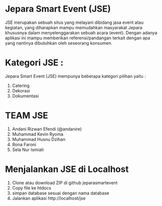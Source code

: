 # Jepara Smart Event (JSE)

JSE merupakan sebuah situs yang melayani dibidang jasa event atau kegiatan, yang diharapkan mampu memudahkan masyarakat Jepara khususnya dalam menyelenggarakan sebuah acara (event). Dengan adanya aplikasi ini mampu memberikan referensi/pandangan terkait dengan apa yang nantinya dibutuhkan oleh seseorang konsumen. 

# Kategori JSE :
Jepara Smart Event (JSE) mempunya beberapa kategori pilihan yaitu :
1. Catering
2. Dekorasi
3. Dokumentasi

# TEAM JSE
1. Andani Rizwan Efendi (@andanire)
2. Muhammad Kevin Ryoma
3. Muhammad Husnu Dzihan
4. Rona Faroni
5. Sela Nur Ismiati

# Menjalankan JSE di Localhost
1. Clone atau download ZIP di github jeparasmartevent
2. Copy file ke htdocs 
3. simpan database sesuai dengan nama database
4. Jalankan aplikasi http://localhost/jse
